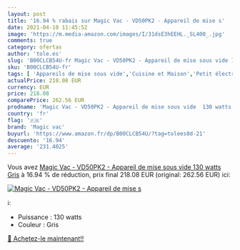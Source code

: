 ```yaml
---
layout: post
title: '16.94 % rabais sur Magic Vac - VD50PK2 - Appareil de mise s'
date: 2021-04-10 11:45:52
image: 'https://m.media-amazon.com/images/I/31dsE3hEEHL._SL400_.jpg'
comments: true
category: ofertas
author: 'tole.es'
slug: 'B00CLCB54U-fr Magic Vac - VD50PK2 - Appareil de mise sous vide 130 watts...'
sku: 'B00CLCB54U-fr'
tags: [ 'Appareils de mise sous vide','Cuisine et Maison','Petit électroménager','magic vac', ]
actualPrice: 218.08 EUR
currency: EUR
price: 218.08
comparePrice: 262.56 EUR
prodname: 'Magic Vac - VD50PK2 - Appareil de mise sous vide  130 watts  Gris'
country: 'fr'
flag: '🇫🇷'
brand: 'Magic vac'
buyurl: 'https://www.amazon.fr/dp/B00CLCB54U/?tag=tolees0d-21'
descuento: '16.94'
average: '231.4025'
---
```


Vous avez [Magic Vac - VD50PK2 - Appareil de mise sous vide  130 watts  Gris](https://www.amazon.fr/dp/B00CLCB54U/?tag=tolees0d-21)  à  16.94 % de réduction, prix final  218.08 EUR (original: 262.56 EUR) ici:

[![Magic Vac - VD50PK2 - Appareil de mise s](https://m.media-amazon.com/images/I/31dsE3hEEHL._SL400_.jpg)](https://www.amazon.fr/dp/B00CLCB54U/?tag=tolees0d-21)

ℹ️:

- Puissance : 130 watts
- Couleur : Gris

[🛒 Achetez-le maintenant!!](https://www.amazon.fr/dp/B00CLCB54U/?tag=tolees0d-21)
